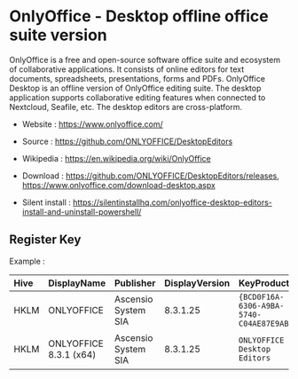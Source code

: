 # OnlyOffice - Desktop offline office suite version

OnlyOffice is a free and open-source software office suite and ecosystem of collaborative applications.
It consists of online editors for text documents, spreadsheets, presentations, forms and PDFs.
OnlyOffice Desktop is an offline version of OnlyOffice editing suite.
The desktop application supports collaborative editing features when connected to Nextcloud, Seafile, etc.
The desktop editors are cross-platform.

* Website : https://www.onlyoffice.com/
* Source : https://github.com/ONLYOFFICE/DesktopEditors
* Wikipedia : https://en.wikipedia.org/wiki/OnlyOffice

* Download : https://github.com/ONLYOFFICE/DesktopEditors/releases,
	https://www.onlyoffice.com/download-desktop.aspx
* Silent install : https://silentinstallhq.com/onlyoffice-desktop-editors-install-and-uninstall-powershell/


## Register Key

Example :

 | Hive | DisplayName | Publisher | DisplayVersion | KeyProduct | UninstallExe |
 |:---- |:----------- |:--------- |:-------------- |:---------- |:------------ |
 | HKLM | ONLYOFFICE | Ascensio System SIA | 8.3.1.25 | `{BCD0F16A-6306-A9BA-5740-C04AE87E9AB3}` | `MsiExec.exe /X{BCD0F16A-6306-A9BA-5740-C04AE87E9AB3}` |
 | HKLM | ONLYOFFICE 8.3.1 (x64) | Ascensio System SIA | 8.3.1.25 | `ONLYOFFICE Desktop Editors` | `msiexec.exe /x {BCD0F16A-6306-A9BA-5740-C04AE87E9AB3} AI_UNINSTALLER_CTP=1` |

